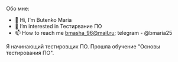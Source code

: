 Обо мне:

- 👋 Hi, I’m Butenko Maria
- 👀 I’m interested in Тестирвание ПО
- 📫 How to reach me bmasha_96@mail.ru; telegram - @bmaria25

Я начинающий тестировщик ПО. Прошла обучение "Основы тестирования ПО".



<!---
ButenkoMaria/ButenkoMaria is a ✨ special ✨ repository because its `README.md` (this file) appears on your GitHub profile.
You can click the Preview link to take a look at your changes.
--->
